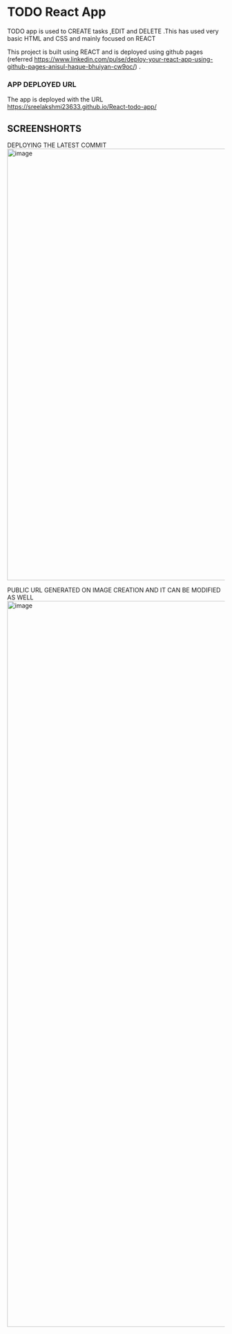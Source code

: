 # TODO React App

TODO app is used to CREATE tasks ,EDIT and DELETE .This has used very basic HTML and CSS and mainly focused on REACT

This project is built using REACT and is deployed using github pages  (referred https://www.linkedin.com/pulse/deploy-your-react-app-using-github-pages-anisul-haque-bhuiyan-cw9oc/) .

### APP DEPLOYED URL
The app is deployed with the URL https://sreelakshmi23633.github.io/React-todo-app/


## SCREENSHORTS
DEPLOYING THE LATEST COMMIT
<img width="1000" alt="image" src="https://github.com/user-attachments/assets/f0354815-9e35-4224-89d8-04ba6273e68e">


PUBLIC URL GENERATED ON IMAGE CREATION AND IT CAN BE MODIFIED AS WELL
<img width="1682" alt="image" src="https://github.com/user-attachments/assets/af32352b-7f10-4a2a-b49d-52308e7688d9">



